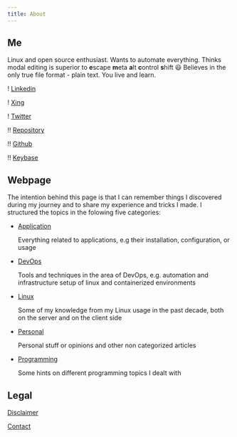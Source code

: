 ```yaml
---
title: About
---
```


## Me

Linux and open source enthusiast. Wants to automate everything. Thinks modal editing is superior to **e**scape **m**eta **a**lt **c**ontrol **s**hift 😃 Believes in the only true file format - plain text. You live and learn.

! [Linkedin](https://www.linkedin.com/in/michael-peter-4aa918107/)

! [Xing](https://www.xing.com/profile/Michael_Peter94)

! [Twitter](https://twitter.com/Allamann)

!! [Repository](https://repo.rootknecht.net/explore)

!! [Github](https://github.com/Allaman)

!! [Keybase](https://keybase.io/allaman)

## Webpage

The intention behind this page is that I can remember things I discovered during my journey and to share my experience and tricks I made. I structured the topics in the folowing five categories:

- [Application](https://knowledge.rootknecht.net/taxonomy?name=category&val=Application)

    Everything related to applications, e.g their installation, configuration, or usage

- [DevOps](https://knowledge.rootknecht.net/taxonomy?name=category&val=DevOps)

    Tools and techniques in the area of DevOps, e.g. automation and infrastructure setup of linux and containerized environments

- [Linux](https://knowledge.rootknecht.net/taxonomy?name=category&val=Linux)

    Some of my knowledge from my Linux usage in the past decade, both on the server and on the client side

- [Personal](https://knowledge.rootknecht.net/taxonomy?name=category&val=Personal)

    Personal stuff or opinions and other non categorized articles

- [Programming](https://knowledge.rootknecht.net/taxonomy?name=category&val=Programming)

    Some hints on different programming topics I dealt with
    
## Legal
    
[Disclaimer](/disclaimer)

[Contact](/contact)
